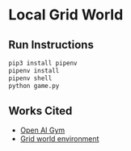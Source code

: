 # Local Grid World


## Run Instructions

```bash
pip3 install pipenv
pipenv install
pipenv shell
python game.py
```

## Works Cited

- [Open AI Gym](https://github.com/openai/gym)
- [Grid world environment](https://github.com/podondra/gym-gridworlds)